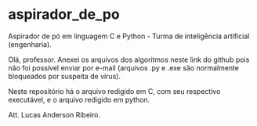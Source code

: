 # aspirador_de_po
Aspirador de pó em linguagem C e Python - Turma de inteligência artificial (engenharia).

Olá, professor. Anexei os arquivos dos algoritmos neste link do github pois não foi possível enviar por e-mail (arquivos .py e .exe são normalmente 
bloqueados por suspeita de vírus).

Neste repositório há o arquivo redigido em C, com seu respectivo executável, e o arquivo redigido em python.

Att. Lucas Anderson Ribeiro.
